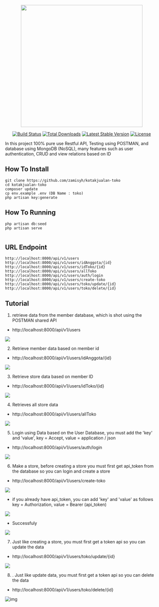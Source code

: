 <p align="center"><img src="https://res.cloudinary.com/dtfbvvkyp/image/upload/v1566331377/laravel-logolockup-cmyk-red.svg" width="400"></p>

<p align="center">
<a href="https://travis-ci.org/laravel/framework"><img src="https://travis-ci.org/laravel/framework.svg" alt="Build Status"></a>
<a href="https://packagist.org/packages/laravel/framework"><img src="https://poser.pugx.org/laravel/framework/d/total.svg" alt="Total Downloads"></a>
<a href="https://packagist.org/packages/laravel/framework"><img src="https://poser.pugx.org/laravel/framework/v/stable.svg" alt="Latest Stable Version"></a>
<a href="https://packagist.org/packages/laravel/framework"><img src="https://poser.pugx.org/laravel/framework/license.svg" alt="License"></a>
</p>


In this project 100% pure use Restful API, Testing using POSTMAN, and database using MongoDB (NoSQL), many features such as user authentication, CRUD and view relations based on ID


## How To Install
```
git clone https://github.com/zamisyh/kotakjualan-toko
cd kotakjualan-toko
composer update
cp env.example .env (DB Name : toko)
php artisan key:generate

```

## How To Running
```
php artisan db:seed
php artisan serve


```

## URL Endpoint
```
http://localhost:8000/api/v1/users
http://localhost:8000/api/v1/users/idAnggota/{id}
http://localhost:8000/api/v1/users/idToko/{id}
http://localhost:8000/api/v1/users/allToko
http://localhost:8000/api/v1/users/auth/login
http://localhost:8000/api/v1/users/create-toko 
http://localhost:8000/api/v1/users/toko/update/{id}
http://localhost:8000/api/v1/users/toko/delete/{id}

```

## Tutorial

1. retrieve data from the member database, which is shot using the POSTMAN shared API
- http://localhost:8000/api/v1/users
<img src="http://www.outlanders.it/uploads/1594959719.png">

2. Retrieve member data based on member id
- http://localhost:8000/api/v1/users/idAnggota/{id}
<img src="http://www.outlanders.it/uploads/1594932634.png">

3. Retrieve store data based on member ID
- http://localhost:8000/api/v1/users/idToko/{id}
<img src="http://www.outlanders.it/uploads/1594901349.png">


4. Retrieves all store data
- http://localhost:8000/api/v1/users/allToko
<img src="http://www.outlanders.it/uploads/1594879865.png">

5. Login using Data based on the User Database, you must add the 'key' and 'value',
key = Accept, value = application / json
- http://localhost:8000/api/v1/users/auth/login 
<img src="http://www.outlanders.it/uploads/1594892066.png">

6. Make a store, before creating a store you must first get api_token from the database so you can login and create a store
- http://localhost:8000/api/v1/users/create-toko 
<img src="http://www.outlanders.it/uploads/1594886984.png">

- if you already have api_token, you can add 'key' and 'value' as follows
key = Authorization, value = Bearer (api_token)
<img src="http://www.outlanders.it/uploads/1594921914.png">

- Successfuly
<img src="http://www.outlanders.it/uploads/1594902839.png">

7. Just like creating a store, you must first get a token api so you can update the data
- http://localhost:8000/api/v1/users/toko/update/{id}
<img src="http://www.outlanders.it/uploads/1594877022.png">

8. . Just like update data, you must first get a token api so you can delete the data
- http://localhost:8000/api/v1/users/toko/delete/{id}
<img src="" alt="img">












